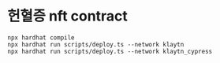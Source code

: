 # 헌혈증 nft contract

```shell
npx hardhat compile
npx hardhat run scripts/deploy.ts --network klaytn
npx hardhat run scripts/deploy.ts --network klaytn_cypress
```
